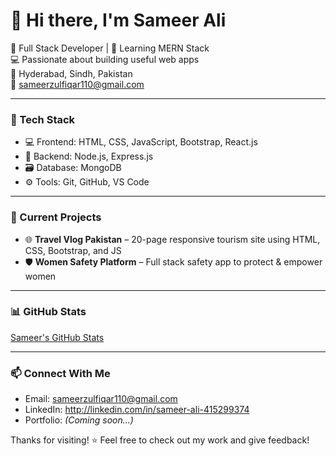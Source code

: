 # 👋 Hi there, I'm Sameer Ali

🌟 Full Stack Developer | 🚀 Learning MERN Stack  
💻 Passionate about building useful web apps  
📍 Hyderabad, Sindh, Pakistan  
📧 sameerzulfiqar110@gmail.com

---

### 🔧 Tech Stack

- 💻 Frontend: HTML, CSS, JavaScript, Bootstrap, React.js  
- 🧠 Backend: Node.js, Express.js  
- 🗃️ Database: MongoDB  
- ⚙️ Tools: Git, GitHub, VS Code

---

### 📌 Current Projects

- 🌐 **Travel Vlog Pakistan** – 20-page responsive tourism site using HTML, CSS, Bootstrap, and JS  
- 🛡️ **Women Safety Platform** – Full stack safety app to protect & empower women

---

### 📊 GitHub Stats

[Sameer's GitHub Stats](https://github-readme-stats.vercel.app/api?username=sameerali1101&show_icons=true&theme=tokyonight)

---

### 📫 Connect With Me

- Email: sameerzulfiqar110@gmail.com  
- LinkedIn: http://linkedin.com/in/sameer-ali-415299374  
- Portfolio: *(Coming soon...)*


Thanks for visiting! ⭐ Feel free to check out my work and give feedback!

